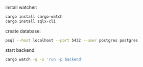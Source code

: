install watcher:

```bash
cargo install cargo-watch
cargo install sqlx-cli
```

create database:

```bash
psql --host localhost --port 5432 --user postgres postgres
```

start backend:

```bash
cargo watch -q -x 'run -p backend'
```

